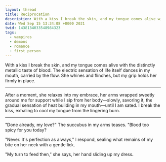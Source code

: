 ```yaml
---
layout: thread
title: Reciprocation
description: With a kiss I break the skin, and my tongue comes alive with the distinctly m...
date: Wed Sep 15 13:34:08 +0000 2021
twid: 1438134033548984323
tags:
  - vampires
  - demons
  - romance
  - first person
---
```

<article class="thread">
<section class="tweet">
<p>With a kiss I break the skin, and my tongue comes alive with the distinctly metallic taste of blood. The electric sensation of life itself dances in my mouth, carried by the flow. She whines and flinches, but my grip holds her firmly in place.</p>
</section>
<hr class="tweet_sep">
<section class="tweet">
<p>After a moment, she relaxes into my embrace, her arms wrapped sweetly around me for support while I sip from her body—slowly, savoring it, the gradual sensation of heat building in my mouth—until I am sated. I break the kiss, exhaling to cool my tongue from the lingering burn.</p>
</section>
<hr class="tweet_sep">
<section class="tweet">
<p>"Done already, my love?" The succubus in my arms teases. "Blood too spicy for you today?</p>
<p>"Never. It's perfection as always," I respond, sealing what remains of my bite on her neck with a gentle lick.</p>
<p>"My turn to feed then," she says, her hand sliding up my dress.</p>
</section>
</article>
